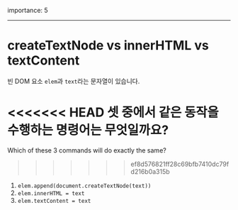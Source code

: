 importance: 5

---

# createTextNode vs innerHTML vs textContent

빈 DOM 요소 `elem`과 `text`라는 문자열이 있습니다.

<<<<<<< HEAD
셋 중에서 같은 동작을 수행하는 명령어는 무엇일까요?
=======
Which of these 3 commands will do exactly the same?
>>>>>>> ef8d576821ff28c69bfb7410dc79fd216b0a315b

1. `elem.append(document.createTextNode(text))`
2. `elem.innerHTML = text`
3. `elem.textContent = text`
